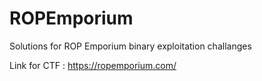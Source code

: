 # ROPEmporium
Solutions for ROP Emporium binary exploitation challanges

Link for CTF : https://ropemporium.com/
